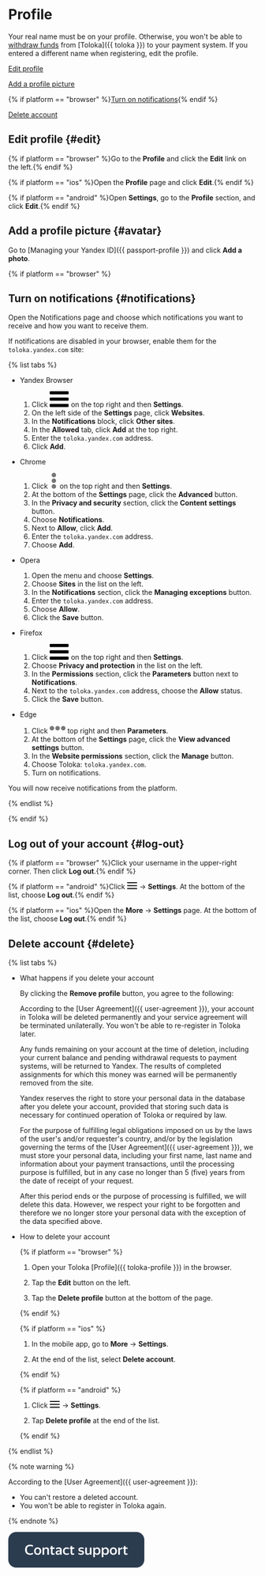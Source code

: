 # Profile

Your real name must be on your profile. Otherwise, you won't be able to [withdraw funds](pay/about.md) from [Toloka]({{ toloka }}) to your payment system. If you entered a different name when registering, edit the profile.

[Edit profile](#edit)

[Add a profile picture](#avatar)

{% if platform == "browser" %}[Turn on notifications](#notifications){% endif %}

[Delete account](#delete)

## Edit profile {#edit}

{% if platform == "browser" %}Go to the **Profile** and click the **Edit** link on the left.{% endif %}

{% if platform == "ios" %}Open the **Profile** page and click **Edit**.{% endif %}

{% if platform == "android" %}Open **Settings**, go to the **Profile** section, and click **Edit**.{% endif %}

## Add a profile picture {#avatar}

Go to [Managing your Yandex ID]({{ passport-profile }}) and click **Add a photo**.

{% if platform == "browser" %}

## Turn on notifications {#notifications}

Open the Notifications page and choose which notifications you want to receive and how you want to receive them.

If notifications are disabled in your browser, enable them for the `toloka.yandex.com` site:

{% list tabs %}

- Yandex Browser

    1. Click ![](../_assets/menu.svg) on the top right and then **Settings**.
    1. On the left side of the **Settings** page, click **Websites**.
    1. In the **Notifications** block, click **Other sites**.
    1. In the **Allowed** tab, click **Add** at the top right.
    1. Enter the `toloka.yandex.com` address.
    1. Click **Add**.

- Chrome

    1. Click ![](../_assets/dots_vertical.svg) on the top right and then **Settings**.
    1. At the bottom of the **Settings** page, click the **Advanced** button.
    1. In the **Privacy and security** section, click the **Content settings** button.
    1. Choose **Notifications**.
    1. Next to **Allow**, click **Add**.
    1. Enter the `toloka.yandex.com` address.
    1. Choose **Add**.

- Opera

    1. Open the menu and choose **Settings**.
    1. Choose **Sites** in the list on the left.
    1. In the **Notifications** section, click the **Managing exceptions** button.
    1. Enter the `toloka.yandex.com` address.
    1. Choose **Allow**.
    1. Click the **Save** button.

- Firefox

    1. Click ![](../_assets/menu.svg) on the top right and then **Settings**.
    1. Choose **Privacy and protection** in the list on the left.
    1. In the **Permissions** section, click the **Parameters** button next to **Notifications**.
    1. Next to the `toloka.yandex.com` address, choose the **Allow** status.
    1. Click the **Save** button.

- Edge

    1. Click ![](../_assets/dots_horizontal.svg) top right and then **Parameters**.
    1. At the bottom of the **Settings** page, click the **View advanced settings** button.
    1. In the **Website permissions** section, click the **Manage** button.
    1. Choose Toloka: `toloka.yandex.com`.
    1. Turn on notifications.

You will now receive notifications from the platform.

{% endlist %}

{% endif %}

## Log out of your account {#log-out}

{% if platform == "browser" %}Click your username in the upper-right corner. Then click **Log out**.{% endif %}

{% if platform == "android" %}Click ![](../_assets/menu.png) → **Settings**. At the bottom of the list, choose **Log out**.{% endif %}

{% if platform == "ios" %}Open the **More** → **Settings** page. At the bottom of the list, choose **Log out**.{% endif %}

## Delete account {#delete}

{% list tabs %}

- What happens if you delete your account

    By clicking the **Remove profile** button, you agree to the following:

    According to the [User Agreement]({{ user-agreement }}), your account in Toloka will be deleted permanently and your service agreement will be terminated unilaterally. You won't be able to re-register in Toloka later.

    Any funds remaining on your account at the time of deletion, including your current balance and pending withdrawal requests to payment systems, will be returned to Yandex. The results of completed assignments for which this money was earned will be permanently removed from the site.

    Yandex reserves the right to store your personal data in the database after you delete your account, provided that storing such data is necessary for continued operation of Toloka or required by law.

    For the purpose of fulfilling legal obligations imposed on us by the laws of the user's and/or requester's country, and/or by the legislation governing the terms of the [User Agreement]({{ user-agreement }}), we must store your personal data, including your first name, last name and information about your payment transactions, until the processing purpose is fulfilled, but in any case no longer than 5 (five) years from the date of receipt of your request.

    After this period ends or the purpose of processing is fulfilled, we will delete this data. However, we respect your right to be forgotten and therefore we no longer store your personal data with the exception of the data specified above.

- How to delete your account

    {% if platform == "browser" %}

    1. Open your Toloka [Profile]({{ toloka-profile }}) in the browser.

    1. Tap the **Edit** button on the left.
    
    1. Tap the **Delete profile** button at the bottom of the page.

    {% endif %}

    {% if platform == "ios" %}

    1. In the mobile app, go to **More** → **Settings**.
    
    1. At the end of the list, select **Delete account**.

    {% endif %}

    {% if platform == "android" %}
    
    1. Click ![](../_assets/menu.png) → **Settings**.
    
    1. Tap **Delete profile** at the end of the list.

    {% endif %}

{% endlist %}

{% note warning %}

According to the [User Agreement]({{ user-agreement }}):
- You can't restore a deleted account.
- You won't be able to register in Toloka again.

{% endnote %}

[![](../_assets/buttons/contact-support.svg)](troubleshooting/troubleshooting.md#not_working_properly)
